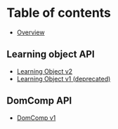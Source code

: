 # Table of contents

* [Overview](README.md)

## Learning object API

* [Learning Object v2](learning-object-api/v2.md)
* [Learning Object v1 \(deprecated\)](https://inokufu.github.io/api_learning_object_v1)

## DomComp API

* [DomComp v1](domcomp-api/v1.md)

